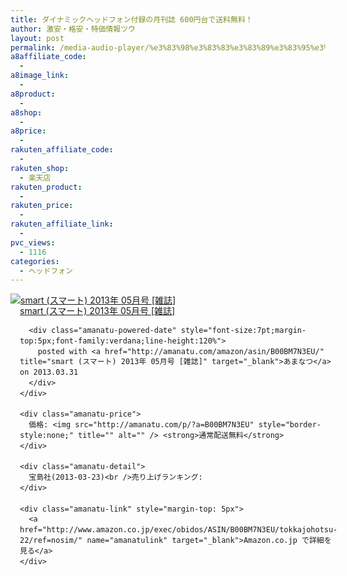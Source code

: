 ```yaml
---
title: ダイナミックヘッドフォン付録の月刊誌 600円台で送料無料！
author: 激安・格安・特価情報ツウ
layout: post
permalink: /media-audio-player/%e3%83%98%e3%83%83%e3%83%89%e3%83%95%e3%82%a9%e3%83%b3/600.html
a8affiliate_code:
  - 
a8image_link:
  - 
a8product:
  - 
a8shop:
  - 
a8price:
  - 
rakuten_affiliate_code:
  - 
rakuten_shop:
  - 楽天店
rakuten_product:
  - 
rakuten_price:
  - 
rakuten_affiliate_link:
  - 
pvc_views:
  - 1116
categories:
  - ヘッドフォン
---
```

<div class="amanatu-box" style="margin-bottom:0px;">
  <div class="amanatu-image" style="float:left;">
    <a href="http://www.amazon.co.jp/exec/obidos/ASIN/B00BM7N3EU/tokkajohotsu-22/ref=nosim/" name="amanatulink" target="_blank"><img src="http://i2.wp.com/ecx.images-amazon.com/images/I/61V4DumRjkL._SL160_.jpg?w=546" alt="smart (スマート) 2013年 05月号 [雑誌]" style="border: none;" data-recalc-dims="1" /></a>
  </div>
  
  <div class="amanatu-info" style="float:left;margin-left:15px;line-height:120%">
    <div class="amanatu-name" style="margin-bottom:10px;line-height:120%">
      <a href="http://www.amazon.co.jp/exec/obidos/ASIN/B00BM7N3EU/tokkajohotsu-22/ref=nosim/" name="amanatulink" target="_blank">smart (スマート) 2013年 05月号 [雑誌]</a> 
      
      <div class="amanatu-powered-date" style="font-size:7pt;margin-top:5px;font-family:verdana;line-height:120%">
        posted with <a href="http://amanatu.com/amazon/asin/B00BM7N3EU/" title="smart (スマート) 2013年 05月号 [雑誌]" target="_blank">あまなつ</a> on 2013.03.31
      </div>
    </div>
    
    <div class="amanatu-price">
      価格: <img src="http://amanatu.com/p/?a=B00BM7N3EU" style="border-style:none;" title="" alt="" /> <strong>通常配送無料</strong>
    </div>
    
    <div class="amanatu-detail">
      宝島社(2013-03-23)<br />売り上げランキング:
    </div>
    
    <div class="amanatu-link" style="margin-top: 5px">
      <a href="http://www.amazon.co.jp/exec/obidos/ASIN/B00BM7N3EU/tokkajohotsu-22/ref=nosim/" name="amanatulink" target="_blank">Amazon.co.jp で詳細を見る</a>
    </div>
  </div>
  
  <div class="amanatu-footer" style="clear: left">
  </div>
</div>